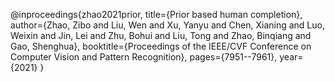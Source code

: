 @inproceedings{zhao2021prior,
  title={Prior based human completion},
  author={Zhao, Zibo and Liu, Wen and Xu, Yanyu and Chen, Xianing and Luo, Weixin and Jin, Lei and Zhu, Bohui and Liu, Tong and Zhao, Binqiang and Gao, Shenghua},
  booktitle={Proceedings of the IEEE/CVF Conference on Computer Vision and Pattern Recognition},
  pages={7951--7961},
  year={2021}
}